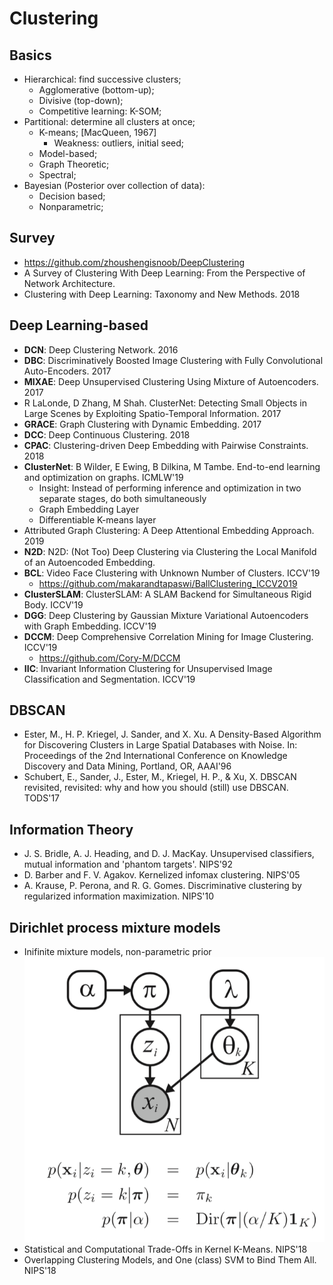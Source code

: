 # Clustering

## Basics
- Hierarchical: find successive clusters;
	- Agglomerative (bottom-up);
	- Divisive (top-down);
	- Competitive learning: K-SOM;
- Partitional: determine all clusters at once;
	- K-means; [MacQueen, 1967]
		- Weakness: outliers, initial seed;
	- Model-based;
	- Graph Theoretic;
	- Spectral;
- Bayesian (Posterior over collection of data):
	- Decision based;
	- Nonparametric;

## Survey
- https://github.com/zhoushengisnoob/DeepClustering
- A Survey of Clustering With Deep Learning: From the Perspective of Network Architecture.
- Clustering with Deep Learning: Taxonomy and New Methods. 2018

## Deep Learning-based
- **DCN**: Deep Clustering Network. 2016
- **DBC**: Discriminatively Boosted Image Clustering with Fully Convolutional Auto-Encoders. 2017
- **MIXAE**: Deep Unsupervised Clustering Using Mixture of Autoencoders. 2017
- R LaLonde, D Zhang, M Shah. ClusterNet: Detecting Small Objects in Large Scenes by Exploiting Spatio-Temporal Information. 2017
- **GRACE**: Graph Clustering with Dynamic Embedding. 2017
- **DCC**: Deep Continuous Clustering. 2018
- **CPAC**: Clustering-driven Deep Embedding with Pairwise Constraints. 2018
- **ClusterNet**: B Wilder, E Ewing, B Dilkina, M Tambe. End-to-end learning and optimization on graphs. ICMLW'19
	- Insight: Instead of performing inference and optimization in two separate stages, do both simultaneously
	- Graph Embedding Layer
	- Differentiable K-means layer
- Attributed Graph Clustering: A Deep Attentional Embedding Approach. 2019
- **N2D**: N2D: (Not Too) Deep Clustering via Clustering the Local Manifold of an Autoencoded Embedding.
- **BCL**: Video Face Clustering with Unknown Number of Clusters. ICCV'19
	- https://github.com/makarandtapaswi/BallClustering_ICCV2019
- **ClusterSLAM**: ClusterSLAM: A SLAM Backend for Simultaneous Rigid Body. ICCV'19
- **DGG**: Deep Clustering by Gaussian Mixture Variational Autoencoders with Graph Embedding. ICCV'19
- **DCCM**: Deep Comprehensive Correlation Mining for Image Clustering. ICCV'19
	- https://github.com/Cory-M/DCCM
- **IIC**: Invariant Information Clustering for Unsupervised Image Classification and Segmentation. ICCV'19

## DBSCAN
- Ester, M., H. P. Kriegel, J. Sander, and X. Xu. A Density-Based Algorithm for Discovering Clusters in Large Spatial Databases with Noise. In: Proceedings of the 2nd International Conference on Knowledge Discovery and Data Mining, Portland, OR, AAAI'96
- Schubert, E., Sander, J., Ester, M., Kriegel, H. P., & Xu, X. DBSCAN revisited, revisited: why and how you should (still) use DBSCAN. TODS'17

## Information Theory
- J. S. Bridle, A. J. Heading, and D. J. MacKay. Unsupervised classifiers, mutual information and 'phantom targets'. NIPS'92
- D. Barber and F. V. Agakov. Kernelized infomax clustering. NIPS'05
- A. Krause, P. Perona, and R. G. Gomes. Discriminative clustering by regularized information maximization. NIPS'10

## Dirichlet process mixture models
- Inifinite mixture models, non-parametric prior\
	<img src="/Basic-ML/images/dirichlet-process.png" alt="drawing" width="600"/>
- Statistical and Computational Trade-Offs in Kernel K-Means. NIPS'18
- Overlapping Clustering Models, and One (class) SVM to Bind Them All. NIPS'18
